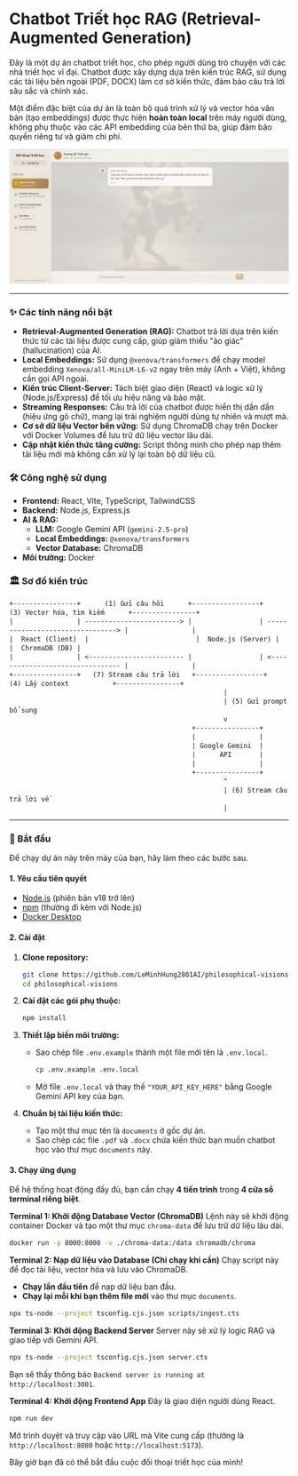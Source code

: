 # Chatbot Triết học RAG (Retrieval-Augmented Generation)

Đây là một dự án chatbot triết học, cho phép người dùng trò chuyện với các nhà triết học vĩ đại. Chatbot được xây dựng dựa trên kiến trúc RAG, sử dụng các tài liệu bên ngoài (PDF, DOCX) làm cơ sở kiến thức, đảm bảo câu trả lời sâu sắc và chính xác.

Một điểm đặc biệt của dự án là toàn bộ quá trình xử lý và vector hóa văn bản (tạo embeddings) được thực hiện **hoàn toàn local** trên máy người dùng, không phụ thuộc vào các API embedding của bên thứ ba, giúp đảm bảo quyền riêng tư và giảm chi phí.

![alt text](demo.png)

---

### ✨ Các tính năng nổi bật

*   **Retrieval-Augmented Generation (RAG):** Chatbot trả lời dựa trên kiến thức từ các tài liệu được cung cấp, giúp giảm thiểu "ảo giác" (hallucination) của AI.
*   **Local Embeddings:** Sử dụng `@xenova/transformers` để chạy model embedding `Xenova/all-MiniLM-L6-v2` ngay trên máy (Anh + Việt), không cần gọi API ngoài.
*   **Kiến trúc Client-Server:** Tách biệt giao diện (React) và logic xử lý (Node.js/Express) để tối ưu hiệu năng và bảo mật.
*   **Streaming Responses:** Câu trả lời của chatbot được hiển thị dần dần (hiệu ứng gõ chữ), mang lại trải nghiệm người dùng tự nhiên và mượt mà.
*   **Cơ sở dữ liệu Vector bền vững:** Sử dụng ChromaDB chạy trên Docker với Docker Volumes để lưu trữ dữ liệu vector lâu dài.
*   **Cập nhật kiến thức tăng cường:** Script thông minh cho phép nạp thêm tài liệu mới mà không cần xử lý lại toàn bộ dữ liệu cũ.

### 🛠️ Công nghệ sử dụng

*   **Frontend:** React, Vite, TypeScript, TailwindCSS
*   **Backend:** Node.js, Express.js
*   **AI & RAG:**
    *   **LLM:** Google Gemini API (`gemini-2.5-pro`)
    *   **Local Embeddings:** `@xenova/transformers`
    *   **Vector Database:** ChromaDB
*   **Môi trường:** Docker

### 🏛️ Sơ đồ kiến trúc

```
+----------------+      (1) Gửi câu hỏi      +-----------------+      (3) Vector hóa, tìm kiếm      +----------------+
|                | ------------------------> |                 | --------------------------------> |                |
|  React (Client)  |                           |  Node.js (Server) |                                   |  ChromaDB (DB) |
|                | <------------------------ |                 | <-------------------------------- |                |
+----------------+   (7) Stream câu trả lời   +-----------------+     (4) Lấy context           +----------------+
                                                      |
                                                      | (5) Gửi prompt bổ sung
                                                      v
                                              +----------------+
                                              |                |
                                              | Google Gemini  |
                                              |      API       |
                                              |                |
                                              +----------------+
                                                      ^
                                                      | (6) Stream câu trả lời về
                                                      |
```

---

### 🚀 Bắt đầu

Để chạy dự án này trên máy của bạn, hãy làm theo các bước sau.

#### 1. Yêu cầu tiên quyết

*   [Node.js](https://nodejs.org/) (phiên bản v18 trở lên)
*   [npm](https://www.npmjs.com/) (thường đi kèm với Node.js)
*   [Docker Desktop](https://www.docker.com/products/docker-desktop/)

#### 2. Cài đặt

1.  **Clone repository:**
    ```bash
    git clone https://github.com/LeMinhHung2801AI/philosophical-visions.git
    cd philosophical-visions
    ```

2.  **Cài đặt các gói phụ thuộc:**
    ```bash
    npm install
    ```

3.  **Thiết lập biến môi trường:**
    *   Sao chép file `.env.example` thành một file mới tên là `.env.local`.
        ```bash
        cp .env.example .env.local
        ```
    *   Mở file `.env.local` và thay thế `"YOUR_API_KEY_HERE"` bằng Google Gemini API key của bạn.

4.  **Chuẩn bị tài liệu kiến thức:**
    *   Tạo một thư mục tên là `documents` ở gốc dự án.
    *   Sao chép các file `.pdf` và `.docx` chứa kiến thức bạn muốn chatbot học vào thư mục `documents` này.

#### 3. Chạy ứng dụng

Để hệ thống hoạt động đầy đủ, bạn cần chạy **4 tiến trình** trong **4 cửa sổ terminal riêng biệt**.

**Terminal 1: Khởi động Database Vector (ChromaDB)**
Lệnh này sẽ khởi động container Docker và tạo một thư mục `chroma-data` để lưu trữ dữ liệu lâu dài.
```bash
docker run -p 8000:8000 -v ./chroma-data:/data chromadb/chroma
```

**Terminal 2: Nạp dữ liệu vào Database (Chỉ chạy khi cần)**
Chạy script này để đọc tài liệu, vector hóa và lưu vào ChromaDB.
*   **Chạy lần đầu tiên** để nạp dữ liệu ban đầu.
*   **Chạy lại mỗi khi bạn thêm file mới** vào thư mục `documents`.
```bash
npx ts-node --project tsconfig.cjs.json scripts/ingest.cts
```

**Terminal 3: Khởi động Backend Server**
Server này sẽ xử lý logic RAG và giao tiếp với Gemini API.
```bash
npx ts-node --project tsconfig.cjs.json server.cts
```
Bạn sẽ thấy thông báo `Backend server is running at http://localhost:3001`.

**Terminal 4: Khởi động Frontend App**
Đây là giao diện người dùng React.
```bash
npm run dev
```
Mở trình duyệt và truy cập vào URL mà Vite cung cấp (thường là `http://localhost:8080` hoặc `http://localhost:5173`).

Bây giờ bạn đã có thể bắt đầu cuộc đối thoại triết học của mình!